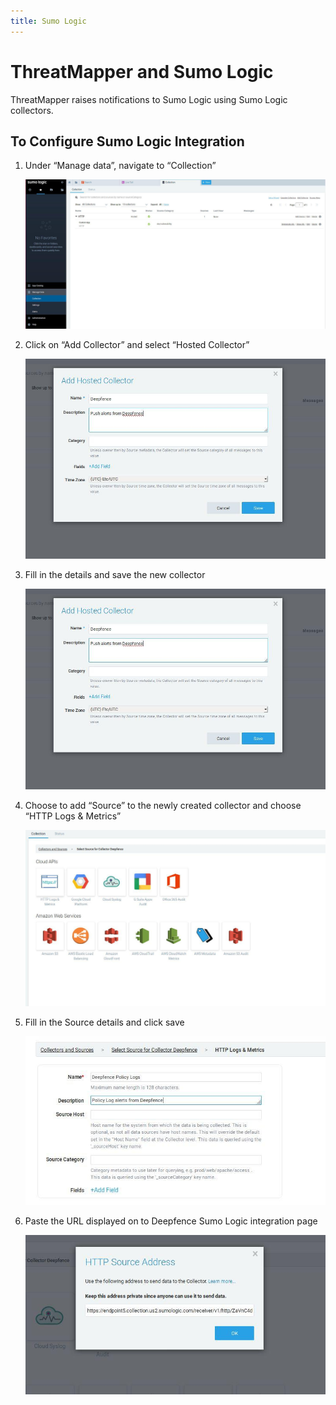 ```yaml
---
title: Sumo Logic
---
```


# ThreatMapper and Sumo Logic

ThreatMapper raises notifications to Sumo Logic using Sumo Logic collectors.

## To Configure Sumo Logic Integration

1. Under “Manage data”, navigate to “Collection”

   ![DF_Sumo1](../img/DF_Sumo1.jpeg)

2. Click on “Add Collector” and select “Hosted Collector”

   ![DF_Sumo2](../img/DF_Sumo3.jpeg)

3. Fill in the details and save the new collector

   ![DF_Sumo3](../img/DF_Sumo3.jpeg)

4. Choose to add “Source” to the newly created collector and choose “HTTP Logs & Metrics”

   ![DF_Sumo4](../img/DF_Sumo4.jpeg)

5. Fill in the Source details and click save

   ![DF_Sumo5](../img/DF_Sumo5.jpeg)

6. Paste the URL displayed on to Deepfence Sumo Logic integration page

   ![DF_Sumo6](../img/DF_Sumo6.jpeg)

